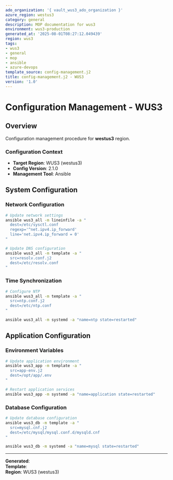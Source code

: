 ```yaml
---
ado_organization: '{ vault_wus3_ado_organization }'
azure_region: westus3
category: general
description: MOP documentation for wus3
environment: wus3-production
generated_at: '2025-08-01T08:27:12.049439'
region: wus3
tags:
- wus3
- general
- mop
- ansible
- azure-devops
template_source: config-management.j2
title: config-management.j2 - WUS3
version: '1.0'
---
```



# Configuration Management - WUS3

## Overview

Configuration management procedure for **westus3** region.

### Configuration Context

- **Target Region**: WUS3 (westus3)
- **Config Version**: 2.1.0
- **Management Tool**: Ansible

## System Configuration

### Network Configuration
```bash
# Update network settings
ansible wus3_all -m lineinfile -a "
  dest=/etc/sysctl.conf
  regexp='^net.ipv4.ip_forward'
  line='net.ipv4.ip_forward = 0'
"

# Update DNS configuration
ansible wus3_all -m template -a "
  src=resolv.conf.j2
  dest=/etc/resolv.conf
"
```

### Time Synchronization
```bash
# Configure NTP
ansible wus3_all -m template -a "
  src=ntp.conf.j2
  dest=/etc/ntp.conf
"

ansible wus3_all -m systemd -a "name=ntp state=restarted"
```

## Application Configuration

### Environment Variables
```bash
# Update application environment
ansible wus3_app -m template -a "
  src=app-env.j2
  dest=/opt/app/.env
"

# Restart application services
ansible wus3_app -m systemd -a "name=application state=restarted"
```

### Database Configuration
```bash
# Update database configuration
ansible wus3_db -m template -a "
  src=mysql.cnf.j2
  dest=/etc/mysql/mysql.conf.d/mysqld.cnf
"

ansible wus3_db -m systemd -a "name=mysql state=restarted"
```

---

**Generated**:   
**Template**:   
**Region**: WUS3 (westus3)